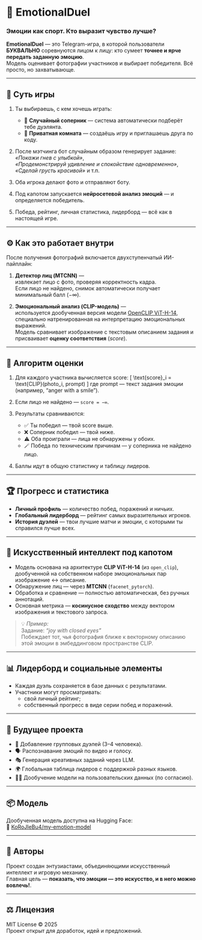 # 🧠 EmotionalDuel  
### Эмоции как спорт. Кто выразит чувство лучше?

**EmotionalDuel** — это Telegram-игра, в которой пользователи **БУКВАЛЬНО** соревнуются лицом к лицу: кто сумеет **точнее и ярче передать заданную эмоцию**.  
Модель оценивает фотографии участников и выбирает победителя. Всё просто, но захватывающе.

---

## 🎯 Суть игры

1. Ты выбираешь, с кем хочешь играть:
   - 🎲 **Случайный соперник** — система автоматически подберёт тебе дуэлянта.  
   - 🔑 **Приватная комната** — создаёшь игру и приглашаешь друга по коду.  

2. После мэтчинга бот случайным образом генерирует задание:  
   _«Покажи гнев с улыбкой»_,  
   _«Продемонстрируй удивление и спокойствие одновременно»_,  
   _«Сделай грусть красивой»_ и т.п.

3. Оба игрока делают фото и отправляют боту.

4. Под капотом запускается **нейросетевой анализ эмоций** — и определяется победитель.

5. Победа, рейтинг, личная статистика, лидерборд — всё как в настоящей игре.

---

## ⚙️ Как это работает внутри

После получения фотографий включается двухступенчатый ИИ-пайплайн:

1. **Детектор лиц (MTCNN)** —  
   извлекает лицо с фото, проверяя корректность кадра.  
   Если лицо не найдено, снимок автоматически получает минимальный балл (−∞).

2. **Эмоциональный анализ (CLIP-модель)** —  
   используется дообученная версия модели [OpenCLIP ViT-H-14](https://huggingface.co/KoRoJIeBu4/my-emotion-model),  
   специально натренированная на интерпретацию эмоциональных выражений.  
   Модель сравнивает изображение с текстовым описанием задания и присваивает **оценку соответствия** (*score*).

---

## 🧩 Алгоритм оценки

1. Для каждого участника вычисляется score:
   \[
   \text{score}_i = \text{CLIP}(photo_i, prompt)
   \]
   где prompt — текст задания эмоции (например, “anger with a smile”).

2. Если лицо не найдено — `score = −∞`.

3. Результаты сравниваются:
   - ✅ Ты победил — твой score выше.  
   - ❌ Соперник победил — твой ниже.  
   - ⚠️ Оба проиграли — лица не обнаружены у обоих.  
   - 🪄 Победа по техническим причинам — у соперника не найдено лицо.  

4. Баллы идут в общую статистику и таблицу лидеров.

---

## 🏆 Прогресс и статистика

- **Личный профиль** — количество побед, поражений и ничьих.  
- **Глобальный лидерборд** — рейтинг самых выразительных игроков.  
- **История дуэлей** — твои лучшие матчи и эмоции, с которыми ты справился лучше всех.

---

## 🧠 Искусственный интеллект под капотом

- Модель основана на архитектуре **CLIP ViT-H-14** (из `open_clip`),  
  дообученной на собственном наборе эмоциональных пар изображение ↔ описание.  
- Обнаружение лиц — через **MTCNN** (`facenet_pytorch`).  
- Обработка и сравнение — полностью автоматическая, без ручных аннотаций.  
- Основная метрика — **косинусное сходство** между вектором изображения и текстового запроса.  

> 💡 *Пример:*  
> Задание: *“joy with closed eyes”*  
> Побеждает тот, чья фотография ближе к векторному описанию этой эмоции в эмбеддинговом пространстве CLIP.

---

## 📊 Лидерборд и социальные элементы

- Каждая дуэль сохраняется в базе данных с результатами.  
- Участники могут просматривать:
  - свой личный рейтинг;  
  - собственный прогресс в виде серии побед и поражений.  

---

## 🚀 Будущее проекта

- 🧩 Добавление групповых дуэлей (3–4 человека).  
- 🗣️ Распознавание эмоций по видео и голосу.  
- 🎭 Генерация креативных заданий через LLM.  
- 🌍 Глобальная таблица лидеров с поддержкой разных языков.  
- 🧑‍🎓 Дообучение модели на пользовательских данных (по согласию).  

---

## 📦 Модель

Дообученная модель доступна на Hugging Face:  
🔗 [KoRoJIeBu4/my-emotion-model](https://huggingface.co/KoRoJIeBu4/my-emotion-model)

---

## 🤝 Авторы

Проект создан энтузиастами, объединяющими искусственный интеллект и игровую механику.  
Главная цель — **показать, что эмоции — это искусство, и в него можно вовлечь!**.

---

## ⚖️ Лицензия

MIT License © 2025  
Проект открыт для доработок, идей и предложений.

